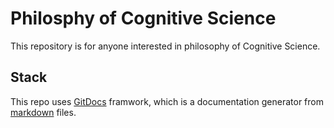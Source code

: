 # Philosphy of Cognitive Science
This repository is for anyone interested in philosophy of Cognitive Science.


## Stack
This repo uses [GitDocs](https://gitdocs.netlify.com/) framwork, which is a documentation generator from [markdown](https://www.markdownguide.org/) files.
